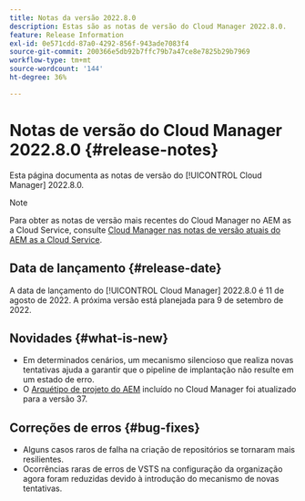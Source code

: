 ```yaml
---
title: Notas da versão 2022.8.0
description: Estas são as notas de versão do Cloud Manager 2022.8.0.
feature: Release Information
exl-id: 0e571cdd-87a0-4292-856f-943ade7083f4
source-git-commit: 200366e5db92b7ffc79b7a47ce8e7825b29b7969
workflow-type: tm+mt
source-wordcount: '144'
ht-degree: 36%

---
```


# Notas de versão do Cloud Manager 2022.8.0 {#release-notes}

Esta página documenta as notas de versão do [!UICONTROL Cloud Manager] 2022.8.0.

>[!NOTE]
>
>Para obter as notas de versão mais recentes do Cloud Manager no AEM as a Cloud Service, consulte [Cloud Manager nas notas de versão atuais do AEM as a Cloud Service](https://experienceleague.adobe.com/docs/experience-manager-cloud-service/content/implementing/using-cloud-manager/release-notes-cloud-manager/release-notes-cm-current.html?lang=pt-BR).

## Data de lançamento {#release-date}

A data de lançamento do [!UICONTROL Cloud Manager] 2022.8.0 é 11 de agosto de 2022. A próxima versão está planejada para 9 de setembro de 2022.

## Novidades {#what-is-new}

* Em determinados cenários, um mecanismo silencioso que realiza novas tentativas ajuda a garantir que o pipeline de implantação não resulte em um estado de erro.
* O [Arquétipo de projeto do AEM](https://experienceleague.adobe.com/docs/experience-manager-core-components/using/developing/archetype/overview.html?lang=pt-BR) incluído no Cloud Manager foi atualizado para a versão 37.

## Correções de erros {#bug-fixes}

* Alguns casos raros de falha na criação de repositórios se tornaram mais resilientes.
* Ocorrências raras de erros de VSTS na configuração da organização agora foram reduzidas devido à introdução do mecanismo de novas tentativas.
